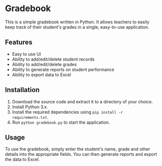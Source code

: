 # Gradebook

This is a simple gradebook written in Python. It allows teachers to easily keep track of their student's grades in a single, easy-to-use application.

## Features

- Easy to use UI
- Ability to add/edit/delete student records
- Ability to add/edit/delete grades
- Ability to generate reports on student performance
- Ability to export data to Excel

## Installation

1. Download the source code and extract it to a directory of your choice.
2. Install Python 3.x.
3. Install the required dependencies using `pip install -r requirements.txt`.
4. Run `python gradebook.py` to start the application.

## Usage

To use the gradebook, simply enter the student's name, grade and other details into the appropriate fields. You can then generate reports and export the data to Excel.
